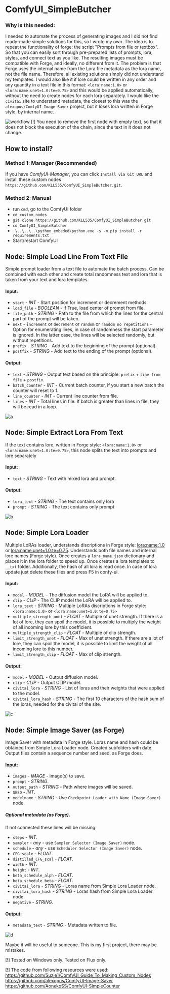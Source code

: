 # ComfyUI_SimpleButcher

### Why is this needed:
I needed to automate the process of generating images and I did not find ready-made simple solutions for this, so I wrote my own. 
The idea is to repeat the functionality of forge: the script "Prompts from file or textbox". 
So that you can easily sort through pre-prepared lists of prompts, lora, styles, and connect text as you like.
The resulting images must be compatible with Forge, and ideally, no different from it. 
The problem is that Forge uses the internal name from the Lora file metadata as the lora name, not the file name. 
Therefore, all existing solutions simply did not understand my templates. 
I would also like it if lore could be written in any order and any quantity in a text file in this format: `<lora:name:1.0>` or `<lora:name:unet=1.0:te=0.75>` and this would be applied automatically, without the need to create nodes for each lora separately.
I would like the `civitai` site to understand metadata, the closest to this was the `alexopus/ComfyUI-Image-Saver` project, but it loses lora written in Forge style, by internal name.

![workflow](https://github.com/user-attachments/assets/9014a2a0-c507-4872-b5eb-9a29b3b87518)
[!] You need to remove the first node with empty text, so that it does not block the execution of the chain, since the text in it does not change.

## How to install?

### Method 1: Manager (Recommended)
If you have *ComfyUI-Manager*, you can click `Install via Git URL` and install these custom nodes `https://github.com/KLL535/ComfyUI_SimpleButcher.git`.

### Method 2: Manual
- run `cmd`, go to the ComfyUI folder
- `cd custom_nodes`
- `git clone https://github.com/KLL535/ComfyUI_SimpleButcher.git`
- `cd ComfyUI_SimpleButcher`
- `.\..\..\..\python_embeded\python.exe -s -m pip install -r requirements.txt`
- Start/restart ComfyUI

## Node: Simple Load Line From Text File
Simple prompt loader from a text file to automate the batch process. 
Can be combined with each other and create total randomness text and lora that is taken from your text and lora templates.

#### Input:
- `start` - *INT* - Start position for increment or decrement methods.
- `load_file` - *BOOLEAN* - if True, load center of prompt from file.
- `file_path` - *STRING* - Path to the file from which the lines for the central part of the prompt will be taken.
- `next` - `increment` or `decrement` or `random` or `random no repetitions` - Option for enumerating lines, in case of randomness the start parameter is ignored. In the latter case, the lines will be selected randomly, but without repetitions.  
- `prefix` - *STRING* - Add text to the beginning of the prompt (optional).
- `postfix` - *STRING* - Add text to the ending of the prompt (optional).
#### Output:
- `text` - *STRING* - Output text based on the principle: `prefix` + `line from file` + `postfix`.
- `batch_counter` - *INT* - Current batch counter, if you start a new batch the counter will reset to 1.
- `line_counter` - *INT* - Current line counter from file.
- `lines` - *INT* - Total lines in file. If batch is greater than lines in file, they will be read in a loop.

![a](https://github.com/user-attachments/assets/0c785b8a-85a3-4863-a04f-fc6f3869a392)

## Node: Simple Extract Lora From Text
If the text contains lore, written in Forge style: `<lora:name:1.0>` or `<lora:name:unet=1.0:te=0.75>`, this node splits the text into prompts and lore separately

#### Input:
- `text` - *STRING* - Text with mixed lora and prompt.
#### Output:
- `lora_text` - *STRING* - The text contains only lora
- `prompt` - *STRING* - The text contains only prompt

![b](https://github.com/user-attachments/assets/fc1b65a2-acde-4e72-ab3a-05c09ffb2d06)

## Node: Simple Lora Loader
Multiple LoRAs loader, understands discriptions in Forge style: <lora:name:1.0> or <lora:name:unet=1.0:te=0.75>. 
Understands both file names and internal lore names (Forge style). 
Once creates a `lora_name.json` dictionary and places it in the lora folder to speed up. 
Once creates a lora templates to `__txt` folder. 
Additionally, the hash of all lora is read once.
In case of lora update just delete these files and press F5 in confy-ui.

#### Input:
- `model` - *MODEL* - The diffusion model the LoRA will be applied to.  
- `clip` - *CLIP* - The CLIP model the LoRA will be applied to.
- `lora_text` - *STRING* - Multiple LoRAs discriptions in Forge style: `<lora:name:1.0>` or `<lora:name:unet=1.0:te=0.75>`
- `multiple_strength_unet` - *FLOAT* - Multiple of unet strength. If there is a lot of lore, they can spoil the model, it is possible to multiply the weight of all incoming lore by this coefficient.
- `multiple_strength_clip` - *FLOAT* - Multiple of clip strength. 
- `limit_strength_unet` - *FLOAT* - Max of unet strength. If there are a lot of lore, they can spoil the model, it is possible to limit the weight of all incoming lore to this number.
- `limit_strength_clip` - *FLOAT* - Max of clip strength. 
#### Output:
- `model` - *MODEL* - Output diffusion model.  
- `clip` - *CLIP* -  Output CLIP model.
- `civitai_lora` - *STRING* - List of loras and their weights that were applied to the model.
- `civitai_lora_hash` - *STRING* - The first 10 characters of the hash sum of the loras, needed for the civitai of the site.
  
![c](https://github.com/user-attachments/assets/03116a8a-d5c2-4d50-9956-b655bd9e7d3f)

## Node: Simple Image Saver (as Forge)
Image Saver with metadata in Forge style. Loras name and hash could be obtained from Simple Lora Loader node. Сreated subfolders with date. Output files contain a sequence number and seed, as Forge does.

#### Input:
- `images` - *IMAGE* - image(s) to save.
- `prompt` - *STRING*. 
- `output_path` - *STRING* - Path where images will be saved.
- `SEED` - *INT*.
- `modelname` - *STRING* - Use `Checkpoint Loader with Name (Image Saver)` node.
##### Optional metadata (as Forge).
If not connected these lines will be missing:
- `steps` - *INT*. 
- `sampler` - *any* -  use `Sampler Selector (Image Saver)` node.
- `schedule` - *any* - use `Scheduler Selector (Image Saver)` node.
- `CFG_scale` - *FLOAT*. 
- `distilled_CFG_scal` - *FLOAT*.
- `width` - *INT*.
- `height` - *INT*.
- `beta_schedule_alph` - *FLOAT*.
- `beta_schedule_beta` - *FLOAT*.
- `civitai_lora` - *STRING* - Loras name from Simple Lora Loader node.
- `civitai_lora_hash` - *STRING* - Loras hash from Simple Lora Loader node.
- `negative` - *STRING*.
#### Output:
- `metadata_text` - *STRING* - Metadata written to file.

![d](https://github.com/user-attachments/assets/e767e065-5e99-4718-bc80-e169ecc9f471)

Maybe it will be useful to someone. This is my first project, there may be mistakes.

[!] Tested on Windows only. Tested on Flux only.

[!] The code from following resources were used:
https://github.com/Suzie1/ComfyUI_Guide_To_Making_Custom_Nodes
https://github.com/alexopus/ComfyUI-Image-Saver
https://github.com/AonekoSS/ComfyUI-SimpleCounter
